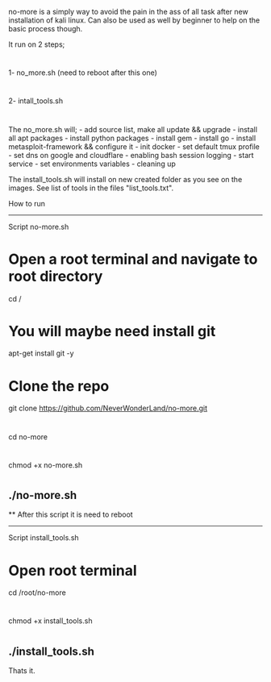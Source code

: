 no-more is a simply way to avoid the pain in the ass of all task after new installation of kali linux.
Can also be used as well by beginner to help on the basic process though.

It run on 2 steps; 
#
1- no_more.sh (need to reboot after this one)
#
2- intall_tools.sh
      
#
The no_more.sh will;
    - add source list, make all update && upgrade 
    - install all apt packages 
    - install python packages
    - install gem
    - install go
    - install metasploit-framework && configure it
    - init docker
    - set default tmux profile
    - set dns on google and cloudflare
    - enabling bash session logging 
    - start service
    - set environments variables
    - cleaning up

The install_tools.sh will install on new created folder as you see on the images.
See list of tools in the files "list_tools.txt".



How to run

------------------------------
Script no-more.sh
# Open a root terminal and navigate to root directory
cd /

# You will maybe need install git 
apt-get install git -y

# Clone the repo
git clone https://github.com/NeverWonderLand/no-more.git
#
cd no-more
#
chmod +x no-more.sh
#
./no-more.sh
-------------------------------
** After this script it is need to reboot 

------------------------------
Script install_tools.sh
# Open root terminal
cd /root/no-more
#
chmod +x install_tools.sh
#
./install_tools.sh
-------------------------------


Thats it.




